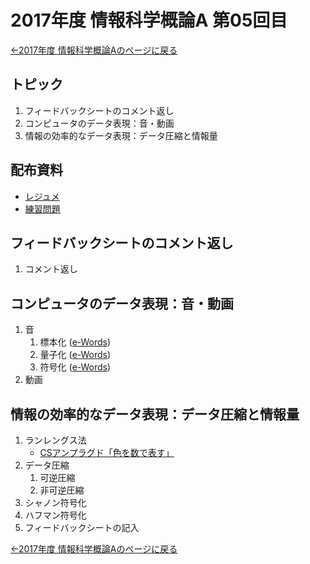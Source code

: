 #  2017年度 情報科学概論A 第05回目

[←2017年度 情報科学概論Aのページに戻る](../2017iisA.md)

## トピック

1. フィードバックシートのコメント返し
2. コンピュータのデータ表現：音・動画
3. 情報の効率的なデータ表現：データ圧縮と情報量

## 配布資料

- [レジュメ](05/05resume.pdf)
- [練習問題](05/05practice.pdf)

## フィードバックシートのコメント返し

1. コメント返し

## コンピュータのデータ表現：音・動画

1. 音
	1. 標本化 ([e-Words](http://e-words.jp/w/%E3%82%B5%E3%83%B3%E3%83%97%E3%83%AA%E3%83%B3%E3%82%B0.html))
	2. 量子化 ([e-Words](http://e-words.jp/w/%E9%87%8F%E5%AD%90%E5%8C%96.html))
	3. 符号化 ([e-Words](http://e-words.jp/w/%E3%82%A8%E3%83%B3%E3%82%B3%E3%83%BC%E3%83%89.html))
2. 動画

## 情報の効率的なデータ表現：データ圧縮と情報量

1. ランレングス法
	- [CSアンプラグド「色を数で表す」](http://csunplugged.jp/index.php?%E8%89%B2%E3%82%92%E6%95%B0%E3%81%A7%E8%A1%A8%E3%81%99)
2. データ圧縮
	1. 可逆圧縮
	2. 非可逆圧縮
3. シャノン符号化
4. ハフマン符号化
5. フィードバックシートの記入

[←2017年度 情報科学概論Aのページに戻る](../2017iisA.md)